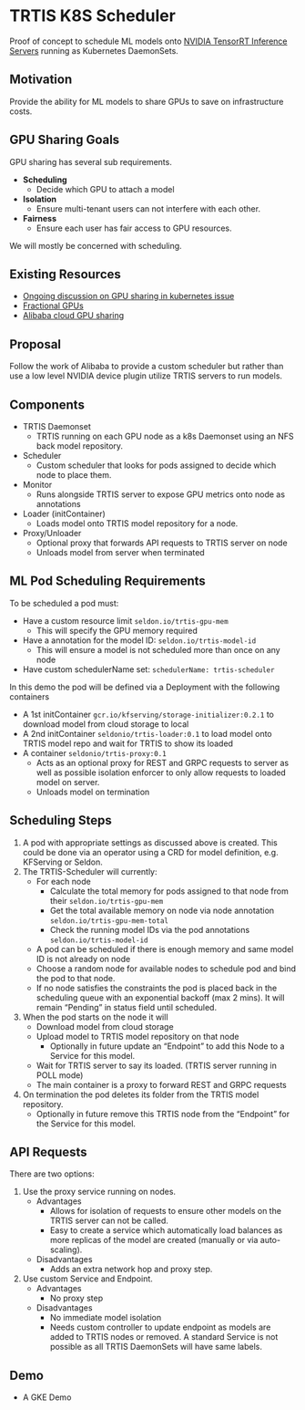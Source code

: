 # TRTIS K8S Scheduler

Proof of concept to schedule ML models onto [NVIDIA TensorRT Inference Servers](https://github.com/NVIDIA/tensorrt-inference-server) running as Kubernetes DaemonSets.

## Motivation
Provide the ability for ML models to share GPUs to save on infrastructure costs.

## GPU Sharing Goals
GPU sharing has several sub requirements.

 * **Scheduling**
    * Decide which GPU to attach a model
 * **Isolation**
    * Ensure multi-tenant users can not interfere with each other.
 * **Fairness**
    * Ensure each user has fair access to GPU resources.

We will mostly be concerned with scheduling.

## Existing Resources

 * [Ongoing discussion on GPU sharing in kubernetes issue](https://github.com/kubernetes/kubernetes/issues/52757)
 * [Fractional GPUs](https://github.com/sakjain92/Fractional-GPUs)
 * [Alibaba cloud GPU sharing](https://www.alibabacloud.com/blog/gpu-sharing-scheduler-extender-now-supports-fine-grained-kubernetes-clusters_594926)

## Proposal
Follow the work of Alibaba to provide a custom scheduler but rather than use a low level NVIDIA device plugin utilize TRTIS servers to run models.


## Components

 * TRTIS Daemonset
   * TRTIS running on each GPU node as a k8s Daemonset using an NFS back model repository.
 * Scheduler
   * Custom scheduler that looks for pods assigned to decide which node to place them.
 * Monitor
   * Runs alongside TRTIS server to expose GPU metrics onto node as annotations
 * Loader (initContainer)
   * Loads model onto TRTIS model repository for a node.
 * Proxy/Unloader
   * Optional proxy that forwards API requests to TRTIS server on node
   * Unloads model from server when terminated

## ML Pod Scheduling Requirements

To be scheduled a pod must:
  * Have a custom resource limit `seldon.io/trtis-gpu-mem`
    * This will specify the GPU memory required
  * Have a annotation for the model ID: `seldon.io/trtis-model-id`
    * This will ensure a model is not scheduled more than once on any node
  * Have custom schedulerName set: `schedulerName: trtis-scheduler`

In this demo the pod will be defined via a Deployment with the following containers

  * A 1st initContainer `gcr.io/kfserving/storage-initializer:0.2.1` to download model from cloud storage to local
  * A 2nd initContainer `seldonio/trtis-loader:0.1` to load model onto TRTIS model repo and wait for TRTIS to show its loaded
  * A container `seldonio/trtis-proxy:0.1`
    * Acts as an optional proxy for REST and GRPC requests to server as well as possible isolation enforcer to only allow requests to loaded model on server.
    * Unloads model on termination

## Scheduling Steps

  1. A pod with appropriate settings as discussed above is created. This could be done via an operator using a CRD for model definition, e.g. KFServing or Seldon.
  1. The TRTIS-Scheduler will currently:
     * For each node
        * Calculate the total memory for pods assigned to that node from their `seldon.io/trtis-gpu-mem`
        * Get the total available memory on node via node annotation `seldon.io/trtis-gpu-mem-total`
        * Check the running model IDs via the pod annotations `seldon.io/trtis-model-id`
     * A pod can be scheduled if there is enough memory and same model ID is not already on node
     * Choose a random node for available nodes to schedule pod and bind the pod to that node.
     * If no node satisfies the constraints the pod is placed back in the scheduling queue with an exponential backoff (max 2 mins). It will remain “Pending” in status field until scheduled.
  1. When the pod starts on the node it will
     * Download model from cloud storage
     * Upload model to TRTIS model repository on that node
        * Optionally in future update an “Endpoint” to add this Node to a Service for this model.
     * Wait for TRTIS server to say its loaded. (TRTIS server running in POLL mode)
     * The main container is a proxy to forward REST and GRPC requests
  1. On termination the pod deletes its folder from the TRTIS model repository.
     * Optionally in future remove this TRTIS node from the “Endpoint” for the Service for this model.

## API Requests

There are two options:

  1. Use the proxy service running on nodes.
     * Advantages
       * Allows for isolation of requests to ensure other models on the TRTIS server can not be called.
       * Easy to create a service which automatically load balances as more replicas of the model are created (manually or via auto-scaling).
     * Disadvantages
       * Adds an extra network hop and proxy step.
  1. Use custom Service and Endpoint.
     * Advantages
       * No proxy step
     * Disadvantages
       * No immediate model isolation
       * Needs custom controller to update endpoint as models are added to TRTIS nodes or removed. A standard Service is not possible as all TRTIS DaemonSets will have same labels.


## Demo

 * A GKE Demo